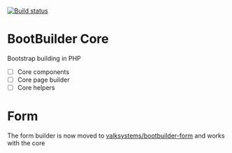 [![Build status](https://travis-ci.org/ValkSystems/bootbuilder.svg)](https://travis-ci.org/ValkSystems/bootbuilder)

# BootBuilder Core

Bootstrap building in PHP

- [ ] Core components
- [ ] Core page builder
- [ ] Core helpers

# Form

The form builder is now moved to [valksystems/bootbuilder-form](https://github.com/ValkSystems/bootbuilder-form) and works with the core
